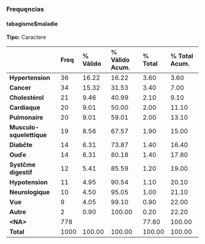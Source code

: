 ### Frequęncias  
#### tabagisme$maladie  
**Tipo:** Caractere  

| &nbsp;                   | Freq | % Válido | % Válido  Acum. | % Total | % Total Acum. |
|:-------------------------|:-----|:---------|:----------------|:--------|:--------------|
| **Hypertension**         | 36   | 16.22    | 16.22           | 3.60    | 3.60          |
| **Cancer**               | 34   | 15.32    | 31.53           | 3.40    | 7.00          |
| **Cholestérol**          | 21   | 9.46     | 40.99           | 2.10    | 9.10          |
| **Cardiaque**            | 20   | 9.01     | 50.00           | 2.00    | 11.10         |
| **Pulmonaire**           | 20   | 9.01     | 59.01           | 2.00    | 13.10         |
| **Musculo-squelettique** | 19   | 8.56     | 67.57           | 1.90    | 15.00         |
| **Diabčte**              | 14   | 6.31     | 73.87           | 1.40    | 16.40         |
| **Ouďe**                 | 14   | 6.31     | 80.18           | 1.40    | 17.80         |
| **Systčme digestif**     | 12   | 5.41     | 85.59           | 1.20    | 19.00         |
| **Hypotension**          | 11   | 4.95     | 90.54           | 1.10    | 20.10         |
| **Neurologique**         | 10   | 4.50     | 95.05           | 1.00    | 21.10         |
| **Vue**                  | 9    | 4.05     | 99.10           | 0.90    | 22.00         |
| **Autre**                | 2    | 0.90     | 100.00          | 0.20    | 22.20         |
| **\<NA\>**               | 778  |          |                 | 77.80   | 100.00        |
| **Total**                | 1000 | 100.00   | 100.00          | 100.00  | 100.00        |
